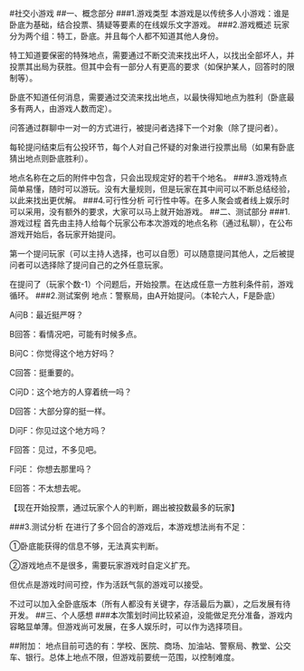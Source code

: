 #社交小游戏
##一、概念部分
###1.游戏类型
本游戏是以传统多人小游戏：谁是卧底为基础，结合投票、猜疑等要素的在线娱乐文字游戏。
###2.游戏概述
玩家分为两个组：特工，卧底。并且每个人都不知道其他人身份。

特工知道要保密的特殊地点，需要通过不断交流来找出坏人，以找出全部坏人，并投票其出局为获胜。但其中会有一部分人有更高的要求（如保护某人，回答时的限制等）。

卧底不知道任何消息，需要通过交流来找出地点，以最快得知地点为胜利（卧底最多有两人，由游戏人数而定）。

问答通过群聊中一对一的方式进行，被提问者选择下一个对象（除了提问者）。

每轮提问结束后有公投环节，每个人对自己怀疑的对象进行投票出局（如果有卧底猜出地点则卧底胜利）。

地点名称在之后的附件中包含，只会出现规定好的若干个地名。
###3.游戏特点
简单易懂，随时可以游玩。没有大量规则，但是玩家在其中间可以不断总结经验，以此来找出更优解。
###4.可行性分析
可行性中等。在多人聚会或者线上娱乐时可以采用，没有额外的要求，大家可以马上就开始游戏。
##二、测试部分
###1.游戏过程
首先由主持人给每个玩家公布本次游戏的地点名称（通过私聊），在公布游戏开始后，各玩家开始提问。

第一个提问玩家（可以主持人选择，也可以自愿）可以随意提问其他人，之后被提问者可以选择除了提问自己的之外任意玩家。

在提问了（玩家个数-1）个问题后，开始投票。在达成任意一方胜利条件前，游戏循环。
###2.测试案例
地点：警察局，由A开始提问。（本轮六人，F是卧底）

A问B：最近挺严呀？

B回答：看情况吧，可能有时候多点。

B问C：你觉得这个地方好吗？

C回答：挺重要的。

C问D：这个地方的人穿着统一吗？

D回答：大部分穿的挺一样。

D问F：你见过这个地方吗？

F回答：见过，不多见吧。

F问E： 你想去那里吗？

E回答：不太想去呢。

【现在开始投票，通过玩家个人的判断，踢出被投数最多的玩家】

###3.测试分析
在进行了多个回合的游戏后，本游戏想法尚有不足：

①卧底能获得的信息不够，无法真实判断。

②游戏地点不是很多，需要玩家游戏时自定义扩充。

但优点是游戏时间可控，作为活跃气氛的游戏可以接受。

不过可以加入全卧底版本（所有人都没有关键字，存活最后为赢），之后发展有待开发。
##三、个人感想
###本次策划时间比较紧迫，没能做足充分准备，游戏内容略显单薄。但游戏尚可发展，在多人娱乐时，可以作为选择项目。

##附加：
地点目前可选的有：学校、医院、商场、加油站、警察局、教堂、公交车、银行。总体上地点不限，但游戏前要统一范围，以控制难度。